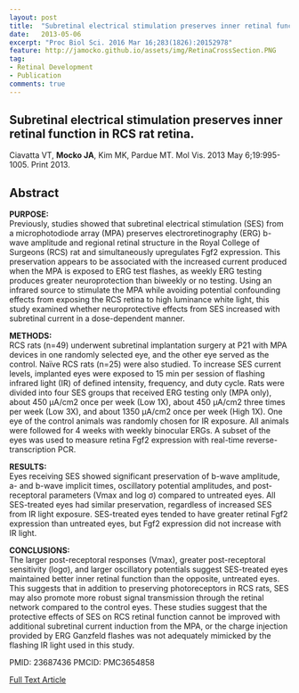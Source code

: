 ```yaml
---
layout: post
title:  "Subretinal electrical stimulation preserves inner retinal function in RCS rat retina. "
date:   2013-05-06
excerpt: "Proc Biol Sci. 2016 Mar 16;283(1826):20152978"
feature: http://jamocko.github.io/assets/img/RetinaCrossSection.PNG
tag:
- Retinal Development
- Publication
comments: true
---
```


## Subretinal electrical stimulation preserves inner retinal function in RCS rat retina. 
Ciavatta VT, **Mocko JA**, Kim MK, Pardue MT.
Mol Vis. 2013 May 6;19:995-1005. Print 2013.

## Abstract
**PURPOSE:**  
Previously, studies showed that subretinal electrical stimulation (SES) from a microphotodiode array (MPA) preserves electroretinography (ERG) b-wave amplitude and regional retinal structure in the Royal College of Surgeons (RCS) rat and simultaneously upregulates Fgf2 expression. This preservation appears to be associated with the increased current produced when the MPA is exposed to ERG test flashes, as weekly ERG testing produces greater neuroprotection than biweekly or no testing. Using an infrared source to stimulate the MPA while avoiding potential confounding effects from exposing the RCS retina to high luminance white light, this study examined whether neuroprotective effects from SES increased with subretinal current in a dose-dependent manner.

**METHODS:**  
RCS rats (n=49) underwent subretinal implantation surgery at P21 with MPA devices in one randomly selected eye, and the other eye served as the control. Naïve RCS rats (n=25) were also studied. To increase SES current levels, implanted eyes were exposed to 15 min per session of flashing infrared light (IR) of defined intensity, frequency, and duty cycle. Rats were divided into four SES groups that received ERG testing only (MPA only), about 450 µA/cm2 once per week (Low 1X), about 450 µA/cm2 three times per week (Low 3X), and about 1350 µA/cm2 once per week (High 1X). One eye of the control animals was randomly chosen for IR exposure. All animals were followed for 4 weeks with weekly binocular ERGs. A subset of the eyes was used to measure retina Fgf2 expression with real-time reverse-transcription PCR.

**RESULTS:**  
Eyes receiving SES showed significant preservation of b-wave amplitude, a- and b-wave implicit times, oscillatory potential amplitudes, and post-receptoral parameters (Vmax and log σ) compared to untreated eyes. All SES-treated eyes had similar preservation, regardless of increased SES from IR light exposure. SES-treated eyes tended to have greater retinal Fgf2 expression than untreated eyes, but Fgf2 expression did not increase with IR light.

**CONCLUSIONS:**  
The larger post-receptoral responses (Vmax), greater post-receptoral sensitivity (logσ), and larger oscillatory potentials suggest SES-treated eyes maintained better inner retinal function than the opposite, untreated eyes. This suggests that in addition to preserving photoreceptors in RCS rats, SES may also promote more robust signal transmission through the retinal network compared to the control eyes. These studies suggest that the protective effects of SES on RCS retinal function cannot be improved with additional subretinal current induction from the MPA, or the charge injection provided by ERG Ganzfeld flashes was not adequately mimicked by the flashing IR light used in this study.
  
PMID: 23687436 PMCID: PMC3654858

<a href="https://www.ncbi.nlm.nih.gov/pmc/articles/PMC3654858/" class="btn btn-info">Full Text Article</a>
